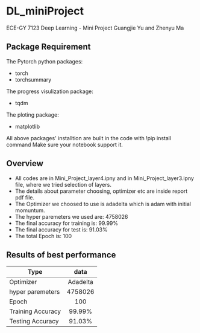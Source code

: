# DL_miniProject
ECE-GY 7123 Deep Learning - Mini Project
Guangjie Yu and Zhenyu Ma

## Package Requirement
The Pytorch python packages:
* torch
* torchsummary

The progress visulization package:
* tqdm

The ploting package:
* matplotlib

All above packages' installtion are built in the code with
!pip install command 
Make sure your notebook support it.

## Overview

* All codes are in Mini_Project_layer4.ipny and in Mini_Project_layer3.ipny file, where we tried selection of layers.
* The details about parameter choosing, optimizer etc are inside report pdf file.
* The Optimizer we choosed to use is adadelta which is adam with initial momuntum.
* The hyper paremeters we used are: 4758026
* The final accuracy for training is: 99.99%
* The final accuracy for test is: 91.03%
* The total Epoch is: 100


## Results of best performance

| Type |  data |
|----------|:-------------:|
| Optimizer |  Adadelta |
| hyper paremeters | 4758026 |
| Epoch | 100 |
| Training Accuracy |  99.99% |
| Testing Accuracy |    91.03%   |
